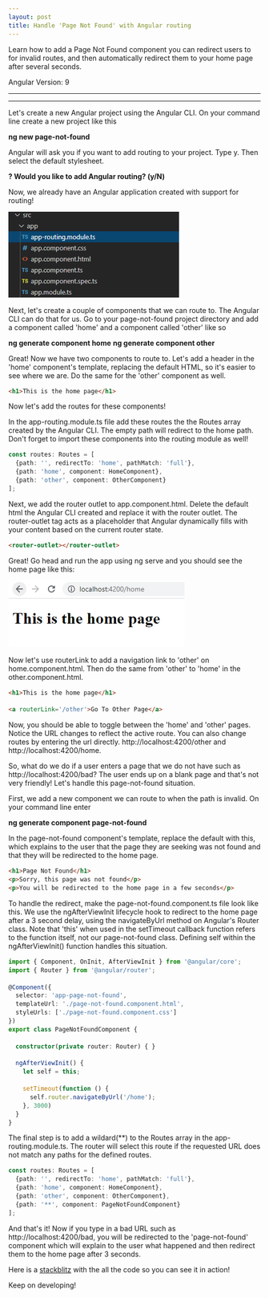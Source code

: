 ```yaml
---
layout: post
title: Handle 'Page Not Found' with Angular routing
---
```


Learn how to add a Page Not Found component you can redirect users to for invalid routes, and then automatically redirect them to your home page after several seconds.

Angular Version: 9

----
****

Let's create a new Angular project using the Angular CLI.   On your command line create a new project like this

**ng new page-not-found**

Angular will ask you if you want to add routing to your project.  Type y.  Then select the default stylesheet. 

**? Would you like to add Angular routing? (y/N)**

Now, we already have an Angular application created with support for routing!  

![routing](../images/routing-set-up.png)

Next, let's create a couple of components that we can route to.  The Angular CLI can do that for us.   Go to your page-not-found project directory and add a component called 'home' and a component called 'other' like so

**ng generate component home**
**ng generate component other**

Great!  Now we have two components to route to.  Let's add a header in the 'home' component's template, replacing the default HTML, so it's easier to see where we are.  Do the same for the 'other' component as well.

```html
<h1>This is the home page</h1>
```

Now let's add the routes for these components!

In the app-routing.module.ts file add these routes the the Routes array created by the Angular CLI. The empty path will redirect to the home path.   Don't forget to import these components into the routing module as well!

```typescript
const routes: Routes = [
  {path: '', redirectTo: 'home', pathMatch: 'full'},
  {path: 'home', component: HomeComponent},
  {path: 'other', component: OtherComponent}
];
```

Next, we add the router outlet to app.component.html.   Delete the default html the Angular CLI created and replace it with the router outlet.  The router-outlet tag acts as a placeholder that Angular dynamically fills with your content based on the current router state.

```html
<router-outlet></router-outlet>
```

Great!  Go head and run the app using ng serve and you should see the home page like this:

![home page](../images/home-page.png)

Now let's use routerLink to add a navigation link to 'other' on home.component.html.  Then do the same from 'other' to 'home' in the other.component.html.

```html
<h1>This is the home page</h1>

<a routerLink='/other'>Go To Other Page</a>
```
Now, you should be able to toggle between the 'home' and 'other' pages.  Notice the URL changes to reflect the active route.  You can also change routes by entering the url directly.   http://localhost:4200/other and http://localhost:4200/home.  

So, what do we do if a user enters a page that we do not have such as http://localhost:4200/bad?   The user ends up on a blank page and that's not very friendly!   Let's handle this page-not-found situation.  

First, we add a new component we can route to when the path is invalid.   On your command line enter 

**ng generate component page-not-found**

In the page-not-found component's template, replace the default with this, which explains to the user that the page they are seeking was not found and that they will be redirected to the home page.

```html
<h1>Page Not Found</h1>
<p>Sorry, this page was not found</p>
<p>You will be redirected to the home page in a few seconds</p>
```

To handle the redirect, make the page-not-found.component.ts file look like this.  We use the ngAfterViewInit lifecycle hook to redirect to the home page after a 3 second delay, using the navigateByUrl method on Angular's Router class.  Note that 'this' when used in the setTimeout callback function refers to the function itself, not our page-not-found class.  Defining self within the ngAfterViewInit() function handles this situation. 

```typescript
import { Component, OnInit, AfterViewInit } from '@angular/core';
import { Router } from '@angular/router';

@Component({
  selector: 'app-page-not-found',
  templateUrl: './page-not-found.component.html',
  styleUrls: ['./page-not-found.component.css']
})
export class PageNotFoundComponent {

  constructor(private router: Router) { }

  ngAfterViewInit() {
    let self = this;

    setTimeout(function () {
      self.router.navigateByUrl('/home');
    }, 3000)
  }
}
```

The final step is to add a wildard(**) to the Routes array in the app-routing.module.ts. The router will select this route if the requested URL does not match any paths for the defined routes. 

```typescript
const routes: Routes = [
  {path: '', redirectTo: 'home', pathMatch: 'full'},
  {path: 'home', component: HomeComponent},
  {path: 'other', component: OtherComponent},
  {path: '**', component: PageNotFoundComponent}
];
```

And that's it!  Now if you type in a bad URL such as http://localhost:4200/bad, you will be redirected to the 'page-not-found' component which will explain to the user what happened and then redirect them to the home page after 3 seconds. 

Here is a [stackblitz](https://stackblitz.com/edit/angular-ivy-medwvu) with the all the code so you can see it in action!

Keep on developing!
